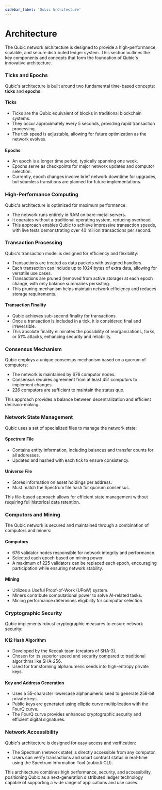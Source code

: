```yaml
---
sidebar_label: 'Qubic Architecture'
---
```


# Architecture

The Qubic network architecture is designed to provide a high-performance, scalable, and secure distributed ledger system. This section outlines the key components and concepts that form the foundation of Qubic's innovative architecture.

### Ticks and Epochs

Qubic's architecture is built around two fundamental time-based concepts: **ticks** and **epochs**.

#### Ticks
- Ticks are the Qubic equivalent of blocks in traditional blockchain systems.
- They occur approximately every 5 seconds, providing rapid transaction processing.
- The tick speed is adjustable, allowing for future optimization as the network evolves.

#### Epochs
- An epoch is a longer time period, typically spanning one week.
- Epochs serve as checkpoints for major network updates and computor selection.
- Currently, epoch changes involve brief network downtime for upgrades, but seamless transitions are planned for future implementations.

### High-Performance Computing

Qubic's architecture is optimized for maximum performance:

- The network runs entirely in RAM on bare-metal servers.
- It operates without a traditional operating system, reducing overhead.
- This approach enables Qubic to achieve impressive transaction speeds, with live tests demonstrating over 40 million transactions per second.

### Transaction Processing

Qubic's transaction model is designed for efficiency and flexibility:

- Transactions are treated as data packets with assigned handlers.
- Each transaction can include up to 1024 bytes of extra data, allowing for versatile use cases.
- Transactions are pruned (removed from active storage) at each epoch change, with only balance summaries persisting.
- This pruning mechanism helps maintain network efficiency and reduces storage requirements.

#### Transaction Finality
- Qubic achieves sub-second finality for transactions.
- Once a transaction is included in a tick, it is considered final and irreversible.
- This absolute finality eliminates the possibility of reorganizations, forks, or 51% attacks, enhancing security and reliability.

### Consensus Mechanism

Qubic employs a unique consensus mechanism based on a quorum of computors:

- The network is maintained by 676 computor nodes.
- Consensus requires agreement from at least 451 computors to implement changes.
- 226 computors are sufficient to maintain the status quo.

This approach provides a balance between decentralization and efficient decision-making.

### Network State Management

Qubic uses a set of specialized files to manage the network state:

#### Spectrum File
- Contains entity information, including balances and transfer counts for all addresses.
- Updated and hashed with each tick to ensure consistency.

#### Universe File
- Stores information on asset holdings per address.
- Must match the Spectrum file hash for quorum consensus.

This file-based approach allows for efficient state management without requiring full historical data retention.

### Computors and Mining

The Qubic network is secured and maintained through a combination of computors and miners:

#### Computors
- 676 validator nodes responsible for network integrity and performance.
- Selected each epoch based on mining power.
- A maximum of 225 validators can be replaced each epoch, encouraging participation while ensuring network stability.

#### Mining
- Utilizes a Useful Proof-of-Work (UPoW) system.
- Miners contribute computational power to solve AI-related tasks.
- Mining performance determines eligibility for computor selection.

### Cryptographic Security

Qubic implements robust cryptographic measures to ensure network security:

#### K12 Hash Algorithm
- Developed by the Keccak team (creators of SHA-3).
- Chosen for its superior speed and security compared to traditional algorithms like SHA-256.
- Used for transforming alphanumeric seeds into high-entropy private keys.

#### Key and Address Generation
- Uses a 55-character lowercase alphanumeric seed to generate 256-bit private keys.
- Public keys are generated using elliptic curve multiplication with the FourQ curve.
- The FourQ curve provides enhanced cryptographic security and efficient digital signatures.

### Network Accessibility

Qubic's architecture is designed for easy access and verification:

- The Spectrum (network state) is directly accessible from any computor.
- Users can verify transactions and smart contract status in real-time using the Spectrum Information Tool (qubic.li CLI).

This architecture combines high performance, security, and accessibility, positioning Qubic as a next-generation distributed ledger technology capable of supporting a wide range of applications and use cases.